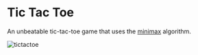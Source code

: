# Tic Tac Toe
An unbeatable tic-tac-toe game that uses the [minimax](https://en.wikipedia.org/wiki/Minimax) algorithm.

![tictactoe](https://user-images.githubusercontent.com/23068820/185455314-aae4ee8f-8319-4932-83f6-51bcfcb8b51e.gif)
